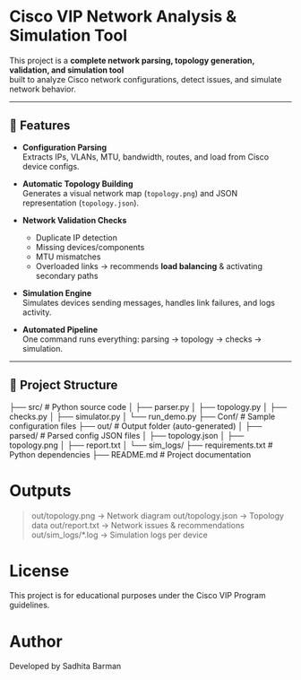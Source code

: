 # Cisco VIP Network Analysis & Simulation Tool

This project is a **complete network parsing, topology generation, validation, and simulation tool**  
built to analyze Cisco network configurations, detect issues, and simulate network behavior.  

---

## 📌 Features
- **Configuration Parsing**  
  Extracts IPs, VLANs, MTU, bandwidth, routes, and load from Cisco device configs.
  
- **Automatic Topology Building**  
  Generates a visual network map (`topology.png`) and JSON representation (`topology.json`).

- **Network Validation Checks**  
  - Duplicate IP detection  
  - Missing devices/components  
  - MTU mismatches  
  - Overloaded links → recommends **load balancing** & activating secondary paths  

- **Simulation Engine**  
  Simulates devices sending messages, handles link failures, and logs activity.

- **Automated Pipeline**  
  One command runs everything: parsing → topology → checks → simulation.

---

## 📂 Project Structure
├── src/ # Python source code
│ ├── parser.py
│ ├── topology.py
│ ├── checks.py
│ ├── simulator.py
│ └── run_demo.py
├── Conf/ # Sample configuration files
├── out/ # Output folder (auto-generated)
│ ├── parsed/ # Parsed config JSON files
│ ├── topology.json
│ ├── topology.png
│ ├── report.txt
│ └── sim_logs/
├── requirements.txt # Python dependencies
├── README.md # Project documentation

# Outputs
>out/topology.png → Network diagram
>out/topology.json → Topology data
>out/report.txt → Network issues & recommendations
>out/sim_logs/*.log → Simulation logs per device

# License
This project is for educational purposes under the Cisco VIP Program guidelines.

# Author
Developed by Sadhita Barman

